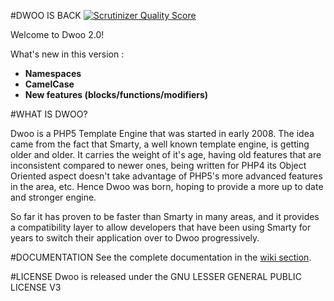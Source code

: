 #DWOO IS BACK [![Scrutinizer Quality Score](https://scrutinizer-ci.com/g/emulienfou/dwoo/badges/quality-score.png?s=d05af0f77d5b4bf63f9eac38d8d6648b7b33bec4)](https://scrutinizer-ci.com/g/emulienfou/dwoo/)

Welcome to Dwoo 2.0!

What's new in this version :
* **Namespaces**
* **CamelCase**
* **New features (blocks/functions/modifiers)**


#WHAT IS DWOO?

Dwoo is a PHP5 Template Engine that was started in early 2008. The idea came
from the fact that Smarty, a well known template engine, is getting older and
older. It carries the weight of it's age, having old features that are
inconsistent compared to newer ones, being written for PHP4 its Object
Oriented aspect doesn't take advantage of PHP5's more advanced features in
the area, etc. Hence Dwoo was born, hoping to provide a more up to date and
stronger engine.

So far it has proven to be faster than Smarty in many areas, and it provides
a compatibility layer to allow developers that have been using Smarty for
years to switch their application over to Dwoo progressively.

#DOCUMENTATION
See the complete documentation in the [wiki section](https://github.com/emulienfou/dwoo2/wiki).

#LICENSE
Dwoo is released under the GNU LESSER GENERAL PUBLIC LICENSE V3
